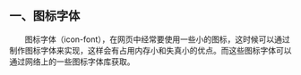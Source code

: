## 一、图标字体
&nbsp;&nbsp;&nbsp;&nbsp;&nbsp;&nbsp;&nbsp;图标字体（icon-font），在网页中经常要使用一些小的图标，这时候可以通过制作图标字体来实现，这样会有占用内存小和失真小的优点。而这些图标字体可以通过网络上的一些图标字体库获取。
